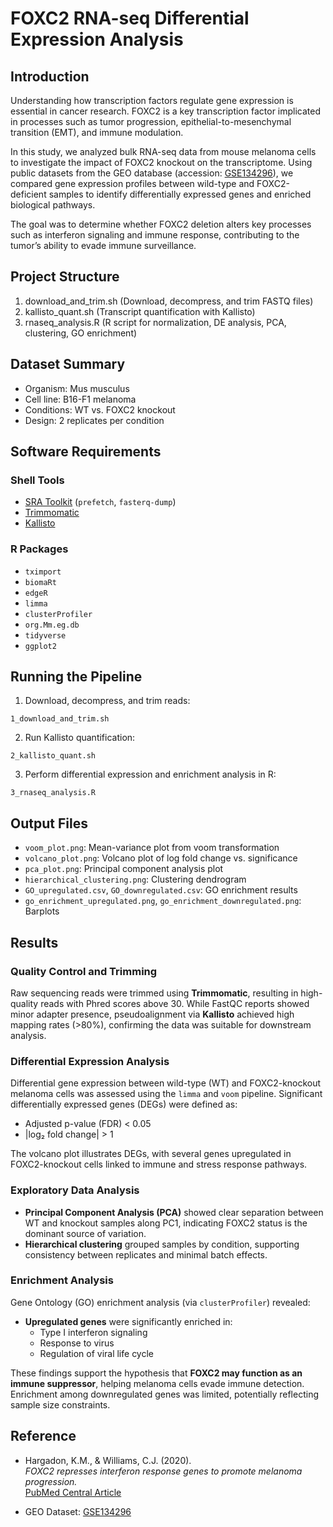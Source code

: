# FOXC2 RNA-seq Differential Expression Analysis

## Introduction

Understanding how transcription factors regulate gene expression is essential in cancer research. FOXC2 is a key transcription factor implicated in processes such as tumor progression, epithelial-to-mesenchymal transition (EMT), and immune modulation. 

In this study, we analyzed bulk RNA-seq data from mouse melanoma cells to investigate the impact of FOXC2 knockout on the transcriptome. Using public datasets from the GEO database (accession: [GSE134296](https://www.ncbi.nlm.nih.gov/geo/query/acc.cgi?acc=GSE134296)), we compared gene expression profiles between wild-type and FOXC2-deficient samples to identify differentially expressed genes and enriched biological pathways. 

The goal was to determine whether FOXC2 deletion alters key processes such as interferon signaling and immune response, contributing to the tumor’s ability to evade immune surveillance.


## Project Structure

1. download_and_trim.sh (Download, decompress, and trim FASTQ files)
2. kallisto_quant.sh (Transcript quantification with Kallisto)
3. rnaseq_analysis.R (R script for normalization, DE analysis, PCA, clustering, GO enrichment)


## Dataset Summary

- Organism: Mus musculus
- Cell line: B16-F1 melanoma
- Conditions: WT vs. FOXC2 knockout
- Design: 2 replicates per condition

## Software Requirements

### Shell Tools

- [SRA Toolkit](https://github.com/ncbi/sra-tools) (`prefetch`, `fasterq-dump`)
- [Trimmomatic](http://www.usadellab.org/cms/?page=trimmomatic)
- [Kallisto](https://pachterlab.github.io/kallisto/)

### R Packages

- `tximport`
- `biomaRt`
- `edgeR`
- `limma`
- `clusterProfiler`
- `org.Mm.eg.db`
- `tidyverse`
- `ggplot2`

## Running the Pipeline

1. Download, decompress, and trim reads:

`1_download_and_trim.sh`

2. Run Kallisto quantification:

`2_kallisto_quant.sh`

3. Perform differential expression and enrichment analysis in R:

`3_rnaseq_analysis.R`

## Output Files

+  `voom_plot.png`: Mean-variance plot from voom transformation
+  `volcano_plot.png`: Volcano plot of log fold change vs. significance
+  `pca_plot.png`: Principal component analysis plot
+  `hierarchical_clustering.png`: Clustering dendrogram
+  `GO_upregulated.csv`, `GO_downregulated.csv`: GO enrichment results
+  `go_enrichment_upregulated.png`, `go_enrichment_downregulated.png`: Barplots

## Results

### Quality Control and Trimming

Raw sequencing reads were trimmed using **Trimmomatic**, resulting in high-quality reads with Phred scores above 30. While FastQC reports showed minor adapter presence, pseudoalignment via **Kallisto** achieved high mapping rates (>80%), confirming the data was suitable for downstream analysis.

### Differential Expression Analysis

Differential gene expression between wild-type (WT) and FOXC2-knockout melanoma cells was assessed using the `limma` and `voom` pipeline. Significant differentially expressed genes (DEGs) were defined as:

- Adjusted p-value (FDR) < 0.05  
- |log₂ fold change| > 1  

The volcano plot illustrates DEGs, with several genes upregulated in FOXC2-knockout cells linked to immune and stress response pathways.

### Exploratory Data Analysis

- **Principal Component Analysis (PCA)** showed clear separation between WT and knockout samples along PC1, indicating FOXC2 status is the dominant source of variation.
- **Hierarchical clustering** grouped samples by condition, supporting consistency between replicates and minimal batch effects.

### Enrichment Analysis

Gene Ontology (GO) enrichment analysis (via `clusterProfiler`) revealed:

- **Upregulated genes** were significantly enriched in:
  - Type I interferon signaling
  - Response to virus
  - Regulation of viral life cycle

These findings support the hypothesis that **FOXC2 may function as an immune suppressor**, helping melanoma cells evade immune detection. Enrichment among downregulated genes was limited, potentially reflecting sample size constraints.


## Reference

- Hargadon, K.M., & Williams, C.J. (2020).  
  *FOXC2 represses interferon response genes to promote melanoma progression.*  
  [PubMed Central Article](https://pmc.ncbi.nlm.nih.gov/articles/PMC7056877/)  

- GEO Dataset: [GSE134296](https://www.ncbi.nlm.nih.gov/geo/query/acc.cgi?acc=GSE134296)

